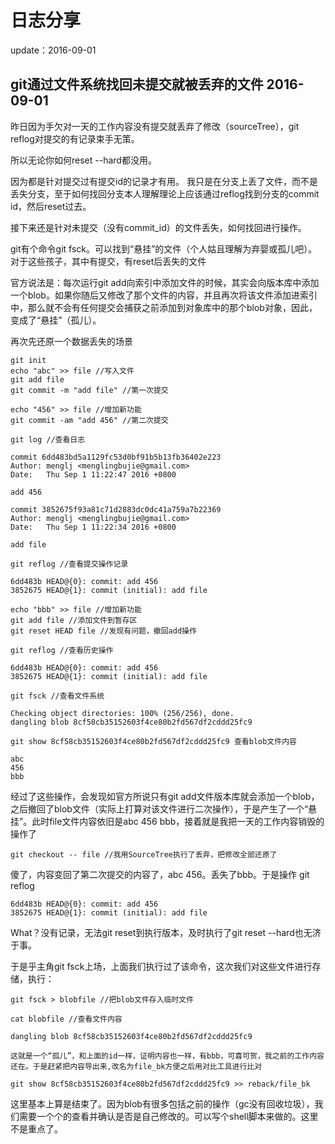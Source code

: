 
# 日志分享
  update：2016-09-01

## git通过文件系统找回未提交就被丢弃的文件 2016-09-01

昨日因为手欠对一天的工作内容没有提交就丢弃了修改（sourceTree），git reflog对提交的有记录束手无策。

所以无论你如何reset --hard都没用。

因为都是针对提交过有提交id的记录才有用。
我只是在分支上丢了文件，而不是丢失分支，至于如何找回分支本人理解理论上应该通过reflog找到分支的commit id，然后reset过去。

接下来还是针对未提交（没有commit_id）的文件丢失，如何找回进行操作。

git有个命令git fsck。可以找到“悬挂”的文件（个人姑且理解为弃婴或孤儿吧）。对于这些孩子，其中有提交，有reset后丢失的文件

官方说法是：每次运行git add向索引中添加文件的时候，其实会向版本库中添加一个blob。如果你随后又修改了那个文件的内容，并且再次将该文件添加进索引中，那么就不会有任何提交会捕获之前添加到对象库中的那个blob对象，因此，变成了“悬挂”（孤儿）。

再次先还原一个数据丢失的场景

    git init
    echo "abc" >> file //写入文件
    git add file
    git commit -m "add file" //第一次提交

    echo "456" >> file //增加新功能
    git commit -am "add 456" //第二次提交

    git log //查看日志

    commit 6dd483bd5a1129fc53d0bf91b5b13fb36402e223
    Author: menglj <menglingbujie@gmail.com>
    Date:   Thu Sep 1 11:22:47 2016 +0800

    add 456

    commit 3852675f93a81c71d2883dc0dc41a759a7b22369
    Author: menglj <menglingbujie@gmail.com>
    Date:   Thu Sep 1 11:22:34 2016 +0800

    add file

    git reflog //查看提交操作记录

    6dd483b HEAD@{0}: commit: add 456
    3852675 HEAD@{1}: commit (initial): add file

    echo "bbb" >> file //增加新功能
    git add file //添加文件到暂存区
    git reset HEAD file //发现有问题，撤回add操作

    git reflog //查看历史操作

    6dd483b HEAD@{0}: commit: add 456
    3852675 HEAD@{1}: commit (initial): add file

    git fsck //查看文件系统

    Checking object directories: 100% (256/256), done.
    dangling blob 8cf58cb35152603f4ce80b2fd567df2cddd25fc9

    git show 8cf58cb35152603f4ce80b2fd567df2cddd25fc9 查看blob文件内容

    abc
    456
    bbb

经过了这些操作，会发现如官方所说只有git add文件版本库就会添加一个blob，之后撤回了blob文件（实际上打算对该文件进行二次操作），于是产生了一个“悬挂”。此时file文件内容依旧是abc 456 bbb，接着就是我把一天的工作内容销毁的操作了

    git checkout -- file //我用SourceTree执行了丢弃，把修改全部还原了

傻了，内容变回了第二次提交的内容了，abc 456。丢失了bbb。于是操作
    git reflog

    6dd483b HEAD@{0}: commit: add 456
    3852675 HEAD@{1}: commit (initial): add file

What？没有记录，无法git reset到执行版本，及时执行了git reset --hard也无济于事。

于是乎主角git fsck上场，上面我们执行过了该命令，这次我们对这些文件进行存储，执行：

    git fsck > blobfile //把blob文件存入临时文件

    cat blobfile //查看文件内容

    dangling blob 8cf58cb35152603f4ce80b2fd567df2cddd25fc9

    这就是一个“孤儿”，和上面的id一样，证明内容也一样，有bbb，可喜可贺，我之前的工作内容还在。于是赶紧把内容导出来,改名为file_bk方便之后用对比工具进行比对

    git show 8cf58cb35152603f4ce80b2fd567df2cddd25fc9 >> reback/file_bk

这里基本上算是结束了。因为blob有很多包括之前的操作（gc没有回收垃圾），我们需要一个个的查看并确认是否是自己修改的。可以写个shell脚本来做的。这里不是重点了。
